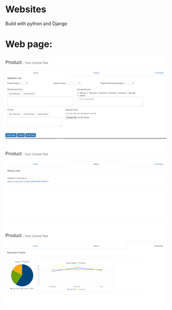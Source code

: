 # Websites
Build with python and Django

# Web page:
![Index page](https://github.com/sjia/Websites/blob/master/pic/central_index.png)
![Result page](https://github.com/sjia/Websites/blob/master/pic/central_res.png)
![Chart page](https://github.com/sjia/Websites/blob/master/pic/central_chart.png)

